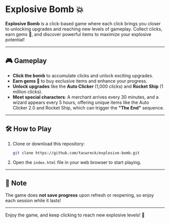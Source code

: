 # Explosive Bomb 💥

**Explosive Bomb** is a click-based game where each click brings you closer to unlocking upgrades and reaching new levels of gameplay. Collect clicks, earn gems 💎, and discover powerful items to maximize your explosive potential!

---

## 🎮 Gameplay

- **Click the bomb** to accumulate clicks and unlock exciting upgrades.
- **Earn gems 💎** to buy exclusive items and enhance your progress.
- **Unlock upgrades** like the **Auto Clicker** (1,000 clicks) and **Rocket Ship** (1 million clicks).
- **Meet special characters**: A merchant arrives every 30 minutes, and a wizard appears every 5 hours, offering unique items like the Auto Clicker 2.0 and Rocket Ship, which can trigger the **"The End"** sequence.

---

## 🛠️ How to Play

1. Clone or download this repository:
   ```bash
   git clone https://github.com/tacwreck/explosive-bomb.git
   ```
2. Open the `index.html` file in your web browser to start playing.

---

## 📝 Note

The game does **not save progress** upon refresh or reopening, so enjoy each session while it lasts!

---

Enjoy the game, and keep clicking to reach new explosive levels! 🎉 

